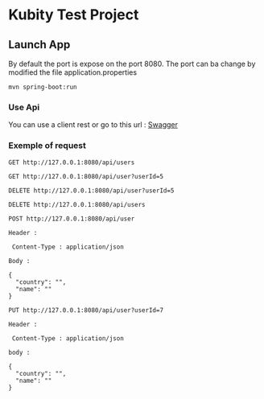 # Kubity Test Project

## Launch App

By default the port is expose on the port 8080. The port can ba change by modified the file application.properties

```
mvn spring-boot:run
```

### Use Api

You can use a client rest or go to this url : [Swagger](http://127.0.0.1:8080/swagger-ui.html)

### Exemple of request 

```
GET http://127.0.0.1:8080/api/users
```

```
GET http://127.0.0.1:8080/api/user?userId=5
```

```
DELETE http://127.0.0.1:8080/api/user?userId=5
```

```
DELETE http://127.0.0.1:8080/api/users
```

```
POST http://127.0.0.1:8080/api/user
 
Header :
 
 Content-Type : application/json
 
Body :
  
{
  "country": "",
  "name": ""
}
```


```
PUT http://127.0.0.1:8080/api/user?userId=7
  
Header :
 
 Content-Type : application/json
 
body :
  
{
  "country": "",
  "name": ""
}
```